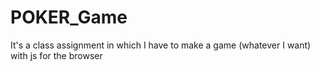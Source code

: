 # POKER_Game
It's a class assignment in which I have to make a game (whatever I want) with js for the browser
